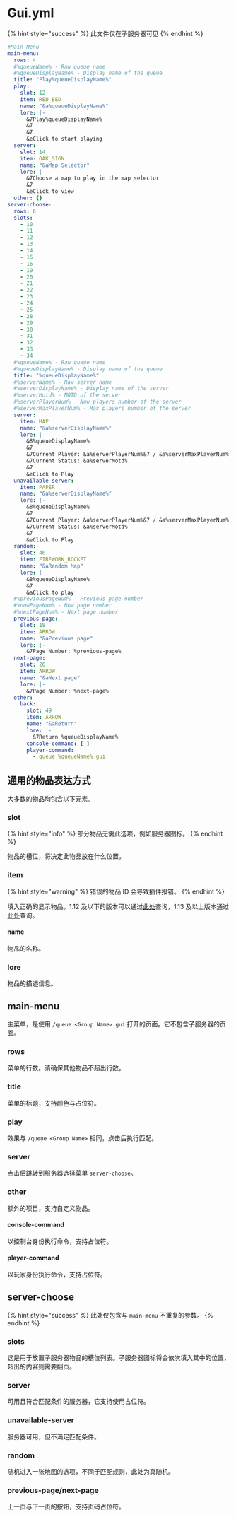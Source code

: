# Gui.yml

{% hint style="success" %}
此文件仅在子服务器可见
{% endhint %}

```yaml
#Main Menu
main-menu:
  rows: 4
  #%queueName% - Raw queue name
  #%queueDisplayName% - Display name of the queue
  title: "Play%queueDisplayName%"
  play:
    slot: 12
    item: RED_BED
    name: "&a%queueDisplayName%"
    lore: |-
      &7Play%queueDisplayName%
      &7
      &7
      &eClick to start playing
  server:
    slot: 14
    item: OAK_SIGN
    name: "&aMap Selector"
    lore: |-
      &7Choose a map to play in the map selector
      &7
      &eClick to view
  other: {}
server-choose:
  rows: 6
  slots:
    - 10
    - 11
    - 12
    - 13
    - 14
    - 15
    - 16
    - 19
    - 20
    - 21
    - 22
    - 23
    - 24
    - 25
    - 28
    - 29
    - 30
    - 31
    - 32
    - 33
    - 34
  #%queueName% - Raw queue name
  #%queueDisplayName% - Display name of the queue
  title: "%queueDisplayName%"
  #%serverName% - Raw server name
  #%serverDisplayName% - Display name of the server
  #%serverMotd% - MOTD of the server
  #%serverPlayerNum% - Now players number of the server
  #%serverMaxPlayerNum% - Max players number of the server
  server:
    item: MAP
    name: "&a%serverDisplayName%"
    lore: |-
      &8%queueDisplayName%
      &7
      &7Current Player: &a%serverPlayerNum%&7 / &a%serverMaxPlayerNum%
      &7Current Status: &a%serverMotd%
      &7
      &eClick to Play
  unavailable-server:
    item: PAPER
    name: "&a%serverDisplayName%"
    lore: |-
      &8%queueDisplayName%
      &7
      &7Current Player: &a%serverPlayerNum%&7 / &a%serverMaxPlayerNum%
      &7Current Status: &a%serverMotd%
      &7
      &eClick to Play
  random:
    slot: 40
    item: FIREWORK_ROCKET
    name: "&aRandom Map"
    lore: |-
      &8%queueDisplayName%
      &7
      &aClick to play
  #%previousPageNum% - Previous page number
  #%nowPageNum% - Now page number
  #%nextPageNum% - Next page number
  previous-page:
    slot: 18
    item: ARROW
    name: "&aPrevious page"
    lore: |-
      &7Page Number: %previous-page%
  next-page:
    slot: 26
    item: ARROW
    name: "&aNext page"
    lore: |-
      &7Page Number: %next-page%
  other:
    back:
      slot: 49
      item: ARROW
      name: "&aReturn"
      lore: |-
        &7Return %queueDisplayName%
      console-command: [ ]
      player-command:
        - queue %queueName% gui

```

## 通用的物品表达方式

大多数的物品均包含以下元素。

### slot

{% hint style="info" %}
部分物品无需此选项，例如服务器图标。
{% endhint %}

物品的槽位，将决定此物品放在什么位置。

### item

{% hint style="warning" %}
错误的物品 ID 会导致插件报错。
{% endhint %}

填入正确的显示物品。1.12 及以下的版本可以通过[此处](https://helpch.at/docs/1.12/org/bukkit/Material.html)查询，1.13 及以上版本通过[此处](https://helpch.at/docs/1.13/org/bukkit/Material.html)查询。

#### name

物品的名称。

### lore

物品的描述信息。

## main-menu

主菜单，是使用 `/queue <Group Name> gui` 打开的页面。它不包含子服务器的页面。

### rows

菜单的行数。请确保其他物品不超出行数。

### title

菜单的标题，支持颜色与占位符。

### play

效果与 `/queue <Group Name>` 相同，点击后执行匹配。

### server

点击后跳转到服务器选择菜单 `server-choose`。

### other

额外的项目，支持自定义物品。

#### console-command

以控制台身份执行命令，支持占位符。

#### player-command

以玩家身份执行命令，支持占位符。

## server-choose

{% hint style="success" %}
此处仅包含与 `main-menu` 不重复的参数。
{% endhint %}

### slots

这是用于放置子服务器物品的槽位列表。子服务器图标将会依次填入其中的位置，超出的内容则需要翻页。

### server

可用且符合匹配条件的服务器，它支持使用占位符。

### unavailable-server

服务器可用，但不满足匹配条件。

### random

随机进入一张地图的选项，不同于匹配规则，此处为真随机。

### previous-page/next-page

上一页与下一页的按钮，支持页码占位符。
